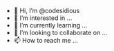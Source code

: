 - 👋 Hi, I’m @codesidious
- 👀 I’m interested in ...
- 🌱 I’m currently learning ...
- 💞️ I’m looking to collaborate on ...
- 📫 How to reach me ...

<!---
codesidious/codesidious is a ✨ special ✨ repository because its `README.md` (this file) appears on your GitHub profile.
You can click the Preview link to take a look at your changes.
--->
